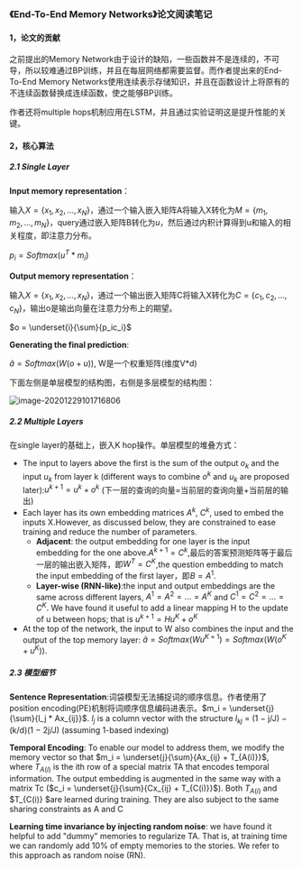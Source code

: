### 《End-To-End Memory Networks》论文阅读笔记

#### 1，论文的贡献

之前提出的Memory Network由于设计的缺陷，一些函数并不是连续的，不可导，所以较难通过BP训练，并且在每层网络都需要监督。而作者提出来的End-To-End Memory Networks使用连续表示存储知识，并且在函数设计上将原有的不连续函数替换成连续函数，使之能够BP训练。

作者还将multiple hops机制应用在LSTM，并且通过实验证明这是提升性能的关键。

#### 2，核心算法

##### 2.1 Single Layer

**Input memory representation**：

输入$X = \{x_1, x_2, ... , x_N\}$，通过一个输入嵌入矩阵A将输入X转化为$M=\{m_1,m_2,...,m_N\}$，query通过嵌入矩阵B转化为$u$，然后通过内积计算得到u和输入的相关程度，即注意力分布。

$p_i = Softmax(u^T* m_i)$

**Output memory representation**：

输入$X = \{x_1, x_2, ... , x_N\}$，通过一个输出嵌入矩阵C将输入X转化为$C=\{c_1,c_2,...,c_N\}$，输出o是输出向量在注意力分布上的期望。

$o = \underset{i}{\sum}{p_ic_i}$

**Generating the final prediction**:

$\hat a = Softmax(W(o+u))$, W是一个权重矩阵(维度V*d)

下面左侧是单层模型的结构图，右侧是多层模型的结构图：

![image-20201229101716806](C:\Users\xmh\AppData\Roaming\Typora\typora-user-images\image-20201229101716806.png)

##### 2.2 Multiple Layers

在single layer的基础上，嵌入K hop操作。单层模型的堆叠方式：

- The input to layers above the first is the sum of the output $o_k$ and the input $u_k$ from layer k
  (different ways to combine $o^k$ and $u_k$ are proposed later):$u^{k+1} = u^k + o^k$ (下一层的查询的向量=当前层的查询向量+当前层的输出)
- Each layer has its own embedding matrices $A^k$, $C^k$, used to embed the inputs X.However, as
  discussed below, they are constrained to ease training and reduce the number of parameters.
  - **Adjacent**: the output embedding for one layer is the input embedding for the one above.$A^{k+1} = C^k$,最后的答案预测矩阵等于最后一层的输出嵌入矩阵，即$W^T = C^K$,the question embedding to match the input embedding of the first layer，即$B = A^1$.
  - **Layer-wise (RNN-like)**:the input and output embeddings are the same across different
    layers, $A^1 = A^2= ...=A^K$ and $C^1 = C^2= ...= C^K$.  We have found it useful to
    add a linear mapping H to the update of u between hops; that is $u^{k+1} = Hu^K + o^K$
- At the top of the network, the input to W also combines the input and the output of the top memory layer: $\hat a = Softmax(Wu^{K+1}) = Softmax(W(o^K + u^K))$.

##### 2.3 模型细节

**Sentence Representation**:词袋模型无法捕捉词的顺序信息。作者使用了position encoding(PE)机制将词顺序信息编码进表示。$m_i = \underset{j}{\sum}{l_j * Ax_{ij}}$.  $l_j$ is a column vector with the structure $l_{kj}$ = (1 − j/J) − (k/d)(1 − 2j/J) (assuming 1-based indexing)

**Temporal Encoding**: To enable our model to address them, we modify the memory vector so that $m_i = \underset{j}{\sum}{Ax_{ij} + T_{A(i)}}$, where $T_{A(i)}$ is the ith row of a special matrix TA that encodes temporal information. The output embedding is augmented in the same way with a matrix Tc
($c_i = \underset{j}{\sum}{Cx_{ij} + T_{C(i)}}$). Both $T_{A(i)}$ and $T_{C(i)} $are learned during training. They are also subject to the same sharing constraints as A and C

**Learning time invariance by injecting random noise**: we have found it helpful to add "dummy" memories to regularize TA. That is, at training time we can randomly add 10% of empty memories to the stories. We refer to this approach as random noise (RN).